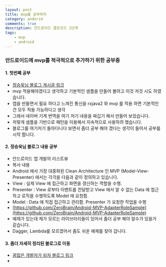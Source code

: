 ```yaml
---
layout: post
title: mvp를 공부하자 
category: andorid
comments: true
description: 안드로이드 클린코드 1단계
tags:
    - mvp
    - android
---
```




### 안드로이드에 mvp를 적극적으로 추가하기 위한 공부중

#### 1. 첫번쩨 공부
 - [정승욱님 블로그 게시글 링크](https://medium.com/@jsuch2362/adapter-누구냐-넌-data-view-2db7eff11c20#.779qihsc4)
 - mvp 적용해야겠다고 생각하고 기본적인 샘플을 만들어 볼려고 이것 저것 시도 하였습니다.
 - 앱을 만들면서 필요 하다고 느껴진 통신을 rxjava2 와 mvp 를 적용 하면 기본적인건 모두 적용 가능하다고 생각
 - 그래서 네이버 기계 번역을 여기 저기 내용을 짜깁기 해서 만들어 보았습니다.
 - 저렇게 샘플을 기반으로 패턴을 이용해서 지속적으로 사용하려 했습니다.
 - 블로그를 여기저기 돌아다니다 보면서 좀더 공부 해야 겠다는 생각이 들어서 공부를 시작 합니다.

#### 2. 정승욱님 블로그 내용 공부
 - 안드로이드 앱 개발의 리스트뷰 
 - 복사 내용 
 - Android 에서 가장 대중화된 Clean Architecture 인 MVP (Model-View-Presenter) 에서는 각각을 다음과 같이 정의하고 있습니다.
  - View : 실제 View 에 접근하고 화면을 갱신하는 역할을 수행.
  - Presenter : View 로부터 이벤트를 전달받고 View 에서 알 수 없는 Data 에 접근하고 로직을 수행하도록 Model 에 요청함.
  - Model : Data 에 직접 접근하고 관리함. Presenter 가 요청한 작업을 수행
 - [https://github.com/ZeroBrain/Android-MVP-AdapterRoleSample](https://github.com/ZeroBrain/Android-MVP-AdapterRoleSample)
  - 예제가 있는데 제가 모르는 라이브러리들이 있어서 좀더 공부 해야 알수가 있을거 같습니다.
  - Dagger, Lambda를 모르겠어서 좀도 쉬운 예제를 찾아 갑니다. 
  
#### 3. 좀더 자세히 정리된 블로그로 이동
 - [꿈많은 개발자가 되자 블로그 링크](http://thdev.tech/androiddev/2016/06/14/Android-TODO-MVP-Example.html)
 - 